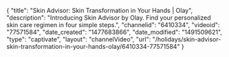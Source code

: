 {
    "title": "Skin Advisor: Skin Transformation in Your Hands | Olay",
    "description": "Introducing Skin Advisor by Olay. Find your personalized skin care regimen in four simple steps.",
    "channelid": "6410334",
    "videoid": "77571584",
    "date_created": "1477683866",
    "date_modified": "1491509621",
    "type": "captivate",
    "layout": "channelVideo",
    "url": "\/holidays\/skin-advisor-skin-transformation-in-your-hands-olay\/6410334-77571584"
}